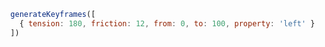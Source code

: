 
```javascript
  generateKeyframes([
    { tension: 180, friction: 12, from: 0, to: 100, property: 'left' }
  ])
```
